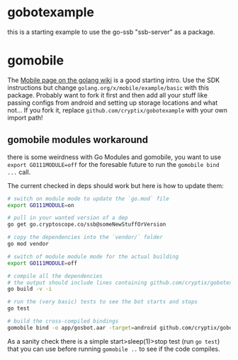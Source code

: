 # gobotexample

this is a starting example to use the go-ssb "ssb-server" as a package.


# gomobile

The [Mobile page on the golang wiki](https://github.com/golang/go/wiki/Mobile) is a good starting intro. Use the SDK instructions but change `golang.org/x/mobile/example/basic` with this package. Probably want to fork it first and then add all your stuff like passing configs from android and setting up storage locations and what not... If you fork it, replace `github.com/cryptix/gobotexample` with your own import path!

## gomobile modules workaround

there is some weirdness with Go Modules and gomobile, you want to use `export GO111MODULE=off` for the foresable future to run the `gomobile bind ...` call.

The current checked in deps should work but here is how to update them:

```bash
# switch on module mode to update the `go.mod` file
export GO111MODULE=on

# pull in your wanted version of a dep
go get go.cryptoscope.co/ssb@someNewStuffOrVersion

# copy the dependencies into the `vendor/` folder
go mod vendor

# switch of module module mode for the actual building
export GO111MODULE=off

# compile all the dependencies
# the output should include lines containing github.com/cryptix/gobotexample/vendor/.... (or what ever you changed the impport of this project to)
go build -v -i

# run the (very basic) tests to see the bot starts and stops
go test

# build the cross-compiled bindings
gomobile bind -o app/gosbot.aar -target=android github.com/cryptix/gobotexample
```

As a sanity check there is a simple start>sleep(1)>stop test (run `go test`) that you can use before running `gomobile ..` to see if the code compiles.
